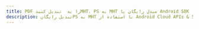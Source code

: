 ---title: PDF را به  تبدیل کنیدMHT، PS به MHT مبدل رایگان یا Android SDKdescription: تبدیل رایگانPS به MHT با استفاده از Android Cloud APIs & SDK همچنین اسناد PDF را در Cloud ایجاد، ویرایش و رندر کنید.---